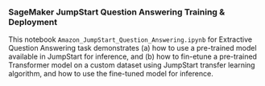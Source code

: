 ### SageMaker JumpStart Question Answering Training & Deployment
This notebook `Amazon_JumpStart_Question_Answering.ipynb` for  Extractive Question Answering task demonstrates (a) how to use a pre-trained model available in JumpStart for inference, and (b) how to fin-etune a pre-trained Transformer model on a custom dataset using JumpStart transfer learning algorithm, and how to use the fine-tuned model for inference.
